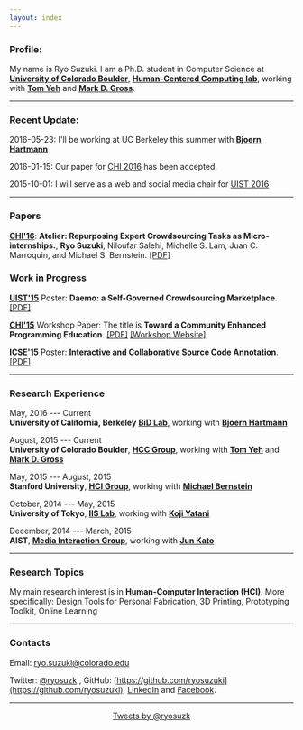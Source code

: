 ```yaml
---
layout: index
---
```


### Profile:

My name is Ryo Suzuki.
I am a Ph.D. student in Computer Science at [**University of Colorado Boulder**](http://www.colorado.edu/cs/), [**Human-Centered Computing lab**](http://hcc.colorado.edu/), working with [**Tom Yeh**](http://tomyeh.info/) and [**Mark D. Gross**](http://mdgross.net/).


---


### Recent Update:

2016-05-23: I'll be working at UC Berkeley this summer with [**Bjoern Hartmann**](http://people.eecs.berkeley.edu/~bjoern/)

2016-01-15: Our paper for [CHI 2016](https://chi2016.acm.org/wp/) has been accepted.

2015-10-01: I will serve as a web and social media chair for [UIST 2016](http://uist.acm.org/uist2016/)



---

### Papers

[**CHI'16**](https://chi2016.acm.org/wp/): **Atelier: Repurposing Expert Crowdsourcing Tasks as Micro-internships.**, **Ryo Suzuki**, Niloufar Salehi, Michelle S. Lam, Juan C. Marroquin, and Michael S. Bernstein. [[PDF]](http://hci.stanford.edu/publications/2016/atelier/atelier_2016.pdf)




### Work in Progress

[**UIST'15**](http://uist.acm.org/uist2015/about) Poster: **Daemo: a Self-Governed Crowdsourcing Marketplace**. [[PDF]](http://hci.stanford.edu/publications/2015/crowdresearch/daemo-uist.pdf)

[**CHI'15**](http://chi2015.acm.org/) Workshop Paper: The title is **Toward a Community Enhanced Programming Education**. [[PDF]](/publications/chi-2015.pdf) [[Workshop Website]](http://hci.tokyo/)

[**ICSE'15**](http://2015.icse-conferences.org/) Poster: **Interactive and Collaborative Source Code Annotation**. [[PDF]](/publications/icse-2015.pdf)

---


### Research Experience

May, 2016 --- Current <br>
**University of California, Berkeley** [**BiD Lab**](http://bid.berkeley.edu/), working with [**Bjoern Hartmann**](http://people.eecs.berkeley.edu/~bjoern/)

August, 2015 --- Current <br>
**University of Colorado Boulder**, [**HCC Group**](http://hcc.colorado.edu/), working with [**Tom Yeh**](http://tomyeh.info/) and [**Mark D. Gross**](http://mdgross.net/)

May, 2015 --- August, 2015 <br>
**Stanford University**, [**HCI Group**](http://hci.stanford.edu/), working with [**Michael Bernstein**](http://people.eecs.berkeley.edu/~bjoern/)

October, 2014 --- May, 2015 <br>
**University of Tokyo**, [**IIS Lab**](http://iis-lab.org/), working with [**Koji Yatani**](http://yatani.jp/)

December, 2014 --- March, 2015 <br>
**AIST**, [**Media Interaction Group**](https://staff.aist.go.jp/m.goto/MIG/index-j.html), working with [**Jun Kato**](http://junkato.jp/)


---


### Research Topics

My main research interest is in **Human-Computer Interaction (HCI)**.
More specifically: Design Tools for Personal Fabrication, 3D Printing, Prototyping Toolkit, Online Learning

---


### Contacts

Email: ryo.suzuki@colorado.edu

Twitter: [@ryosuzk](https://twitter.com/ryosuzk) , GitHub: [https://github.com/ryosuzuki](https://github.com/ryosuzuki),  [LinkedIn](https://www.linkedin.com/in/ryosuzuki) and [Facebook](https://facebook.com/ryosuzk).

---

<div style="text-align:center;">
<a class="twitter-timeline" href="https://twitter.com/ryosuzk" data-widget-id="586803163707023360" width="580" >Tweets by @ryosuzk</a>
</div>
